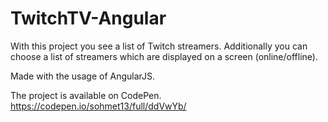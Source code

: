 # TwitchTV-Angular
With this project you see a list of Twitch streamers. Additionally you can choose a list of streamers which are displayed on a screen (online/offline). 

Made with the usage of AngularJS.

The project is available on CodePen.
https://codepen.io/sohmet13/full/ddVwYb/
